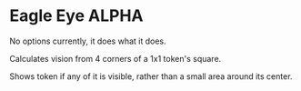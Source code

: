 # Eagle Eye ALPHA

No options currently, it does what it does.

Calculates vision from 4 corners of a 1x1 token's square.

Shows token if any of it is visible, rather than a small area around its center.
